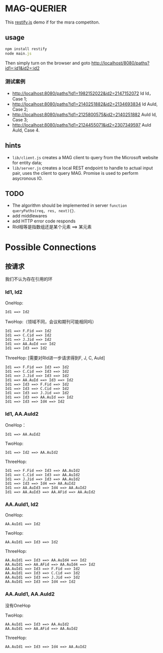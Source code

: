 # MAG-QUERIER

This [restify.js](http://restify.com/) demo if for the msra competiton.

## usage
```javascript
npm install restify
node main.js
```

Then simply turn on the browser and goto <http://localhost/8080/paths?id1=:id1&id2=:id2>

### 测试案例

- <http://localhost:8080/paths?id1=1982152022&id2=2147152072> Id Id，Case 1;
- <http://localhost:8080/paths?id1=2140251882&id2=2134693834> Id AuId, Case 2;
- <http://localhost:8080/paths?id1=2125800575&id2=2140251882> AuId Id, Case 3;
- <http://localhost:8080/paths?id1=2124455071&id2=2307349597> AuId AuId, Case 4.

## hints
- `lib/client.js` creates a MAG client to query from the Microsoft website for entity data;
- `lib/server.js` creates a local REST endpoint to handle to actual input pair, uses the client to query MAG. Promise is used to perform asycronous IO.

## TODO
- The algorithm should be implemented in server `function queryPaths(req, res, next){}`.
- add middlewares
- add HTTP error code responds
- RId相等是指数组还是某个元素 ==> 某元素

# Possible Connections

## 按请求
我们不认为存在引用的环

### Id1, Id2
OneHop:

```
Id1 ==> Id2
```

TwoHop:（领域不同，会议和期刊可能相同吗）

```
Id1 ==> F.Fid ==> Id2
Id1 ==> C.Cid ==> Id2
Id1 ==> J.Jid ==> Id2
Id1 ==> AA.AuId ==> Id2
Id1 ==> Id3 ==> Id2
```

ThreeHop: [需要对RId进一步请求得到F, J, C, AuId]

```
Id1 ==> F.Fid ==> Id3 ==> Id2
Id1 ==> C.Cid ==> Id3 ==> Id2
Id1 ==> J.Jid ==> Id3 ==> Id2
Id1 ==> AA.AuId ==> Id3 ==> Id2
Id1 ==> Id3 ==> F.Fid ==> Id2
Id1 ==> Id3 ==> C.Cid ==> Id2
Id1 ==> Id3 ==> J.Jid ==> Id2
Id1 ==> Id3 ==> AA.AuId ==> Id2
Id1 ==> Id3 ==> Id4 ==> Id2
```

### Id1, AA.AuId2

OneHop：

```
Id1 ==> AA.AuId2
```

TwoHop:

```
Id1 ==> Id2 ==> AA.AuId2
```

ThreeHop:

```
Id1 ==> F.Fid ==> Id3 ==> AA.AuId2
Id1 ==> C.Cid ==> Id3 ==> AA.AuId2
Id1 ==> J.Jid ==> Id3 ==> AA.AuId2
Id1 ==> Id3 ==> Id4 ==> AA.AuId2
Id1 ==> AA.AuId3 ==> Id4 ==> AA.AuId2
Id1 ==> AA.AuId3 ==> AA.AFid ==> AA.AuId2
```

### AA.AuId1, Id2

OneHop:

```
AA.AuId1 ==> Id2
```

TwoHop:

```
AA.AuId1 ==> Id3 ==> Id2
```

ThreeHop:

```
AA.AuId1 ==> Id3 ==> AA.AuId4 ==> Id2
AA.AuId1 ==> AA.AFid ==> AA.AuId4 ==> Id2
AA.AuId1 ==> Id3 ==> F.Fid ==> Id2
AA.AuId1 ==> Id3 ==> C.Cid ==> Id2
AA.AuId1 ==> Id3 ==> J.Jid ==> Id2
AA.AuId1 ==> Id3 ==> Id4 ==> Id2 
```

### AA.AuId1, AA.AuId2

没有OneHop

TwoHop:

```
AA.AuId1 ==> Id3 ==> AA.AuId2
AA.AuId1 ==> AA.AFid ==> AA.AuId2
```

ThreeHop:

```
AA.AuId1 ==> Id3 ==> Id4 ==> AA.AuId2
```
